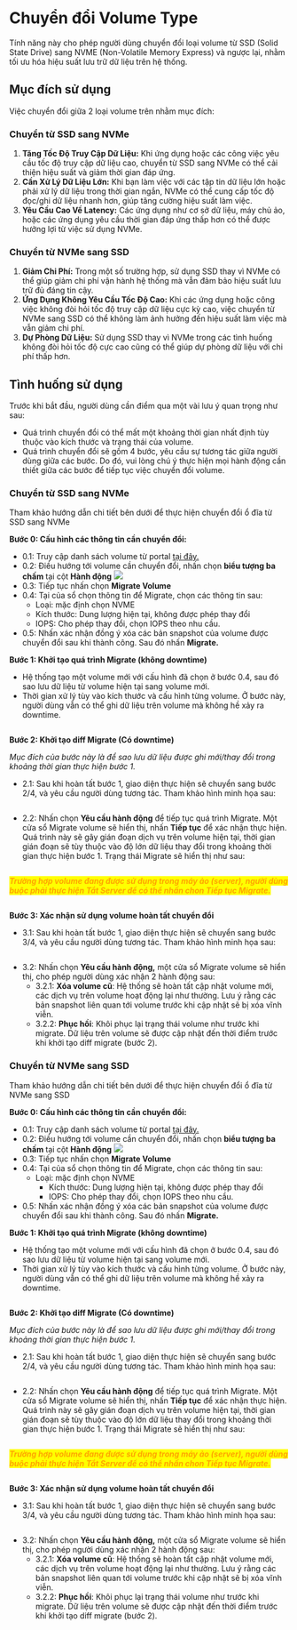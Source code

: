 # Chuyển đổi Volume Type

Tính năng này cho phép người dùng chuyển đổi loại volume từ SSD (Solid State Drive) sang NVME (Non-Volatile Memory Express) và ngược lại, nhằm tối ưu hóa hiệu suất lưu trữ dữ liệu trên hệ thống.&#x20;

## Mục đích sử dụng

Việc chuyển đổi giữa 2 loại volume trên nhằm mục đích:

### **Chuyển từ SSD sang NVMe**

1. **Tăng Tốc Độ Truy Cập Dữ Liệu:** Khi ứng dụng hoặc các công việc yêu cầu tốc độ truy cập dữ liệu cao, chuyển từ SSD sang NVMe có thể cải thiện hiệu suất và giảm thời gian đáp ứng.
2. **Cần Xử Lý Dữ Liệu Lớn:** Khi bạn làm việc với các tập tin dữ liệu lớn hoặc phải xử lý dữ liệu trong thời gian ngắn, NVMe có thể cung cấp tốc độ đọc/ghi dữ liệu nhanh hơn, giúp tăng cường hiệu suất làm việc.
3. **Yêu Cầu Cao Về Latency:** Các ứng dụng như cơ sở dữ liệu, máy chủ ảo, hoặc các ứng dụng yêu cầu thời gian đáp ứng thấp hơn có thể được hưởng lợi từ việc sử dụng NVMe.

### **Chuyển từ NVMe sang SSD**

1. **Giảm Chi Phí:** Trong một số trường hợp, sử dụng SSD thay vì NVMe có thể giúp giảm chi phí vận hành hệ thống mà vẫn đảm bảo hiệu suất lưu trữ đủ đáng tin cậy.
2. **Ứng Dụng Không Yêu Cầu Tốc Độ Cao:** Khi các ứng dụng hoặc công việc không đòi hỏi tốc độ truy cập dữ liệu cực kỳ cao, việc chuyển từ NVMe sang SSD có thể không làm ảnh hưởng đến hiệu suất làm việc mà vẫn giảm chi phí.
3. **Dự Phòng Dữ Liệu:** Sử dụng SSD thay vì NVMe trong các tình huống không đòi hỏi tốc độ cực cao cũng có thể giúp dự phòng dữ liệu với chi phí thấp hơn.

## Tình huống sử dụng

Trước khi bắt đầu, người dùng cần điểm qua một vài lưu ý quan trọng như sau:

* Quá trình chuyển đổi có thể mất một khoảng thời gian nhất định tùy thuộc vào kích thước và trạng thái của volume.
* Quá trình chuyển đổi sẽ gồm 4 bước, yêu cầu sự tương tác giữa người dùng giữa các bước. Do đó, vui lòng chú ý thực hiện mọi hành động cần thiết giữa các bước để tiếp tục việc chuyển đổi volume.

### **Chuyển từ SSD sang NVMe**

Tham khảo hướng dẫn chi tiết bên dưới để thực hiện chuyển đổi ổ đĩa từ SSD sang NVMe

**Bước 0: Cấu hình các thông tin cần chuyển đổi:**

* 0.1: Truy cập danh sách volume từ portal [tại đây.](https://hcm-3.console.vngcloud.vn/vserver/block-store/volumes)
* 0.2: Điều hướng tới volume cần chuyển đổi, nhấn chọn **biểu tượng ba chấm** tại cột **Hành động** ![](<../../../.gitbook/assets/image (286).png>)
* 0.3: Tiếp tục nhấn chọn **Migrate Volume**
* 0.4: Tại của sổ chọn thông tin để Migrate, chọn các thông tin sau:
  * Loại: mặc định chọn NVME
  * Kích thước: Dung lượng hiện tại, không được phép thay đổi
  * IOPS: Cho phép thay đổi, chọn IOPS theo nhu cầu.
* 0.5: Nhấn xác nhận đồng ý xóa các bản snapshot của volume được chuyển đổi sau khi thành công. Sau đó nhấn **Migrate.**

**Bước 1: Khởi tạo quá trình Migrate (không downtime)**

* Hệ thống tạo một volume mới với cấu hình đã chọn ở bước 0.4, sau đó sao lưu dữ liệu từ volume hiện tại sang volume mới.&#x20;
* Thời gian xử lý tùy vào kích thước và cấu hình từng volume. Ở bước này, người dùng vẫn có thể ghi dữ liệu trên volume mà không hề xảy ra downtime.&#x20;

<figure><img src="../../../.gitbook/assets/image (5) (1) (1) (1) (1) (1) (1) (1) (1) (1) (1) (1) (1) (1) (1) (1).png" alt=""><figcaption></figcaption></figure>

**Bước 2: Khởi tạo diff Migrate (Có downtime)**

_Mục đích của bước này là để sao lưu dữ liệu được ghi mới/thay đổi trong khoảng thời gian thực hiện bước 1._

* 2.1: Sau khi hoàn tất bước 1, giao diện thực hiện sẽ chuyển sang bước 2/4, và yêu cầu người dùng tương tác. Tham khảo hình minh họa sau:&#x20;

<figure><img src="../../../.gitbook/assets/image (1) (1) (1) (1) (1) (1) (1) (1) (1) (1) (1) (1) (1) (1) (1) (1) (1) (1) (1) (1) (1) (1) (1) (1) (1) (1) (1) (1) (1) (1) (1) (1) (1) (1).png" alt=""><figcaption></figcaption></figure>

* 2.2: Nhấn chọn **Yêu cầu hành động** để tiếp tục quá trình Migrate. Một cửa sổ Migrate volume sẽ hiển thị, nhấn **Tiếp tục** để xác nhận thực hiện. Quá trình này sẽ gây gián đoạn dịch vụ trên volume hiện tại, thời gian gián đoạn sẽ tùy thuộc vào độ lớn dữ liệu thay đổi trong khoảng thời gian thực hiện bước 1. Trạng thái Migrate sẽ hiển thị như sau:&#x20;

<figure><img src="../../../.gitbook/assets/image (2) (1) (1) (1) (1) (1) (1) (1) (1) (1) (1) (1) (1) (1) (1) (1) (1) (1) (1) (1) (1) (1) (1) (1).png" alt=""><figcaption></figcaption></figure>

_<mark style="color:orange;">**Trường hợp volume đang được sử dụng trong máy ảo (server), người dùng buộc phải thực hiện Tắt Server để có thể nhấn chon Tiếp tục Migrate.**</mark>_&#x20;

<figure><img src="../../../.gitbook/assets/image (3) (1) (1) (1) (1) (1) (1) (1) (1) (1) (1) (1) (1) (1) (1) (1) (1) (1) (1) (1) (1).png" alt=""><figcaption></figcaption></figure>

**Bước 3: Xác nhận sử dụng volume hoàn tất chuyển đổi**

* 3.1: Sau khi hoàn tất bước 1, giao diện thực hiện sẽ chuyển sang bước 3/4, và yêu cầu người dùng tương tác. Tham khảo hình minh họa sau:&#x20;

<figure><img src="../../../.gitbook/assets/image (4) (1) (1) (1) (1) (1) (1) (1) (1) (1) (1) (1) (1) (1) (1) (1) (1) (1) (1).png" alt=""><figcaption></figcaption></figure>

* 3.2: Nhấn chọn **Yêu cầu hành động,** một cửa sổ Migrate volume sẽ hiển thị, cho phép người dùng xác nhận 2 hành động sau:
  * 3.2.1: **Xóa volume cũ**: Hệ thống sẽ hoàn tất cập nhật volume mới, các dịch vụ trên volume hoạt động lại như thường. Lưu ý rằng các bản snapshot liên quan tới volume trước khi cập nhật sẽ bị xóa vĩnh viễn.
  * 3.2.2: **Phục hồi**: Khôi phục lại trạng thái volume như trước khi migrate. Dữ liệu trên volume sẽ được cập nhật đến thời điểm trước khi khởi tạo diff migrate (bước 2).

### **Chuyển từ NVMe sang SSD**

Tham khảo hướng dẫn chi tiết bên dưới để thực hiện chuyển đổi ổ đĩa từ NVMe sang SSD

**Bước 0: Cấu hình các thông tin cần chuyển đổi:**

* 0.1: Truy cập danh sách volume từ portal [tại đây.](https://hcm-3.console.vngcloud.vn/vserver/block-store/volumes)
* 0.2: Điều hướng tới volume cần chuyển đổi, nhấn chọn **biểu tượng ba chấm** tại cột **Hành động** ![](<../../../.gitbook/assets/image (5) (1) (1) (1) (1) (1) (1) (1) (1) (1) (1) (1) (1) (1) (1) (1) (1).png>)
* 0.3: Tiếp tục nhấn chọn **Migrate Volume**&#x20;
* 0.4: Tại của sổ chọn thông tin để Migrate, chọn các thông tin sau:
  * Loại: mặc định chọn NVME
    * Kích thước: Dung lượng hiện tại, không được phép thay đổi
    * IOPS: Cho phép thay đổi, chọn IOPS theo nhu cầu.
* 0.5: Nhấn xác nhận đồng ý xóa các bản snapshot của volume được chuyển đổi sau khi thành công. Sau đó nhấn **Migrate.**

**Bước 1: Khởi tạo quá trình Migrate (không downtime)**

* Hệ thống tạo một volume mới với cấu hình đã chọn ở bước 0.4, sau đó sao lưu dữ liệu từ volume hiện tại sang volume mới.&#x20;
* Thời gian xử lý tùy vào kích thước và cấu hình từng volume. Ở bước này, người dùng vẫn có thể ghi dữ liệu trên volume mà không hề xảy ra downtime.&#x20;

<figure><img src="../../../.gitbook/assets/image (7) (1) (1) (1) (1) (1) (1) (1) (1) (1) (1) (1).png" alt=""><figcaption></figcaption></figure>

**Bước 2: Khởi tạo diff Migrate (Có downtime)**

_Mục đích của bước này là để sao lưu dữ liệu được ghi mới/thay đổi trong khoảng thời gian thực hiện bước 1._

* 2.1: Sau khi hoàn tất bước 1, giao diện thực hiện sẽ chuyển sang bước 2/4, và yêu cầu người dùng tương tác. Tham khảo hình minh họa sau:&#x20;

<figure><img src="../../../.gitbook/assets/image (8) (1) (1) (1) (1) (1) (1) (1) (1) (1) (1) (1).png" alt=""><figcaption></figcaption></figure>

* 2.2: Nhấn chọn **Yêu cầu hành động** để tiếp tục quá trình Migrate. Một cửa sổ Migrate volume sẽ hiển thị, nhấn **Tiếp tục** để xác nhận thực hiện. Quá trình này sẽ gây gián đoạn dịch vụ trên volume hiện tại, thời gian gián đoạn sẽ tùy thuộc vào độ lớn dữ liệu thay đổi trong khoảng thời gian thực hiện bước 1. Trạng thái Migrate sẽ hiển thị như sau:&#x20;

<figure><img src="../../../.gitbook/assets/image (10) (1) (1) (1) (1) (1) (1) (1) (1) (1) (1) (1).png" alt=""><figcaption></figcaption></figure>

_<mark style="color:orange;">**Trường hợp volume đang được sử dụng trong máy ảo (server), người dùng buộc phải thực hiện Tắt Server để có thể nhấn chon Tiếp tục Migrate.**</mark>_&#x20;

<figure><img src="../../../.gitbook/assets/image (11) (1) (1) (1) (1) (1) (1) (1) (1) (1) (1) (1).png" alt=""><figcaption></figcaption></figure>

**Bước 3: Xác nhận sử dụng volume hoàn tất chuyển đổi**

* 3.1: Sau khi hoàn tất bước 1, giao diện thực hiện sẽ chuyển sang bước 3/4, và yêu cầu người dùng tương tác. Tham khảo hình minh họa sau:&#x20;

<figure><img src="../../../.gitbook/assets/image (436).png" alt=""><figcaption></figcaption></figure>

* 3.2: Nhấn chọn **Yêu cầu hành động,** một cửa sổ Migrate volume sẽ hiển thị, cho phép người dùng xác nhận 2 hành động sau:
  * 3.2.1: **Xóa volume cũ**: Hệ thống sẽ hoàn tất cập nhật volume mới, các dịch vụ trên volume hoạt động lại như thường. Lưu ý rằng các bản snapshot liên quan tới volume trước khi cập nhật sẽ bị xóa vĩnh viễn.
  * 3.2.2: **Phục hồi**: Khôi phục lại trạng thái volume như trước khi migrate. Dữ liệu trên volume sẽ được cập nhật đến thời điểm trước khi khởi tạo diff migrate (bước 2).
